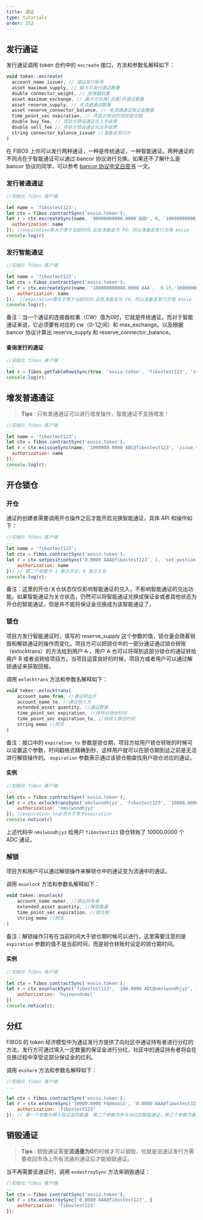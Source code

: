 ```yaml
---
title: 通证
type: tutorials
order: 252
---
```


## 发行通证

发行通证调用 token 合约中的 `excreate` 接口，方法和参数名解释如下：

```javascript
void token::excreate(
  account_name issuer, // 通证发行账号
  asset maximum_supply, // 最大可发行通证数量
  double connector_weight, // 连接器权重
  asset maximum_exchange, // 最大可兑换(流通)的通证数量
  asset reserve_supply, // 未流通通证数量
  asset reserve_connector_balance, // 未流通通证保证金数量
  time_point_sec expiration, // 项目方预设的项目锁仓期
  double buy_fee, // 项目方预设通证兑入手续费
  double sell_fee // 项目方预设通证兑出手续费
  string connector_balance_issuer //准备金发行方
)
```

在 FIBOS 上你可以发行两种通证，一种是传统通证，一种智能通证。两种通证的不同点在于智能通证可以通过 bancor 协议进行兑换。如果还不了解什么是 bancor 协议的同学，可以参考 [bancor 协议中文白皮书](https://github.com/FIBOSIO/bancor) 一文。

### 发行普通通证

```javascript
//初始化 fibos 客户端
...
let name = 'fibostest123';
let ctx = fibos.contractSync('eosio.token');
let r = ctx.excreateSync(name, '90000000000.0000 DDD', 0, '10000000000.0000 DDD', '3000000000.0000 DDD', '90000.0000 FO', '2018-10-29T18:54:00', 0, 0, 'eosio' {
  authorization: name
}); //expiration需大于等于当前时间,此处准备金为 FO，所以准备金发行方填 eosio
console.log(r)
```

### 发行智能通证

```javascript
//初始化 fibos 客户端
...
let name = 'fibostest123';
let ctx = fibos.contractSync('eosio.token');
let r = ctx.excreateSync(name, '100000000000.0000 AAA',  0.15,'10000000000.0000 AAA', '3000000000.0000 AAA', '90000.0000 FO', '2018-10-29T18:54:00', 0, 0, 'eosio' {
    authorization: name
});  //expiration需大于等于当前时间,此处准备金为 FO，所以准备金发行方填 eosio
console.log(r);
```

备注：当一个通证的连接器权重（CW）值为0时，它就是传统通证。而对于智能通证来说，它必须要有对应的 cw（0-1之间）和 max_exchange。以及根据 bancor 协议计算出 reserve_supply 和 reserve_connector_balance。

#### 查询发行的通证

```javascript
//初始化 fibos 客户端
...
let r = fibos.getTableRowsSync(true, 'eosio.token', 'fibostest123', 'stats');//第一个参数为是否明文展示，第二个参数为合约名，第三个参数为 FIBOS 账户名，第四个参数为表名
console.log(r);
```



## 增发普通通证

> **Tips** : 只有普通通证可以进行增发操作，智能通证不支持增发！

```javascript
//初始化 fibos 客户端
...
let name = 'fibostest123';
let ctx = fibos.contractSync('eosio.token');
let r = ctx.exissueSync(name, '1000000.0000 ABC@fibostest123', 'issue to fibostest123', {
  authorization: name
});
console.log(r);
```



## 开仓锁仓

### 开仓

通证的创建者需要调用开仓操作之后才能开启兑换智能通证，具体 API 和操作如下：

```javascript
//初始化 fibos 客户端
...
let name = 'fibostest123';
let ctx = fibos.contractSync('eosio.token');
let r = ctx.setpositionSync('0.0000 AAA@fibostest123', 1, 'set postion state to true', {
    authorization: name
}); // 第二个参数为 1 表示开仓，0 表示关仓
console.log(r);
```

备注：这里的开仓/关仓状态仅仅影响智能通证的兑入，不影响智能通证的兑出功能。如果智能通证为关仓状态，仍然可以将智能通证兑换成保证金或者其他状态为开仓的智能通证，但是并不能将保证金兑换成为该智能通证了。

### 锁仓

项目方发行智能通证时，填写的 reserve_supply 这个参数的值，锁仓量会随着销毁和解锁通证的操作而变化。项目方可以把锁仓中的一部分通证通过锁仓转账（exlocktrans）的方法给到用户 A ，用户 A 也可以将得到这部分锁仓的通证转给用户 B 或者说转给项目方。当项目运营良好的时候，项目方或者用户可以通过解锁通证来获取回报。

调用 `exlocktrans`  方法和参数名解释如下：

```javascript
void token::exlocktrans(
    account_name from, //通证转出方
    account_name to, //通证转入方
    extended_asset quantity, //通证数量
    time_point_sec expiration, //待转出锁仓时间
    time_point_sec expiration_to, //待转入锁仓时间
    string memo //附言
)
```

备注：接口中的 `expiration_to` 参数是锁仓期，项目方给用户锁仓转账的时候可以设置这个参数，时间戳格式精确到秒，这样用户就可以在锁仓期到达之前是无法进行解锁操作的。 `expiration` 参数表示通过该锁仓期查找用户锁仓对应的通证。

#### 实例

```javascript
//初始化 fibos 客户端
...
let ctx = fibos.contractSync('eosio.token');
let r = ctx.exlocktransSync('nmslwsndhjyz', 'fibostest123', `10000.0000 ADC@nmslwsndhjyz`, '2018-10-29T18:54:00', '2018-10-29T18:54:00', `lock transfer to fibostest123`, {
    authorization: 'nmslwsndhjyz'
}); //expiration_to必须大于等于expiration
console.notice(r)
```

上述代码中 `nmslwsndhjyz` 给用户 `fibostest123` 锁仓转账了 10000.0000 个 ADC 通证。

### 解锁

项目方和用户可以通过解锁操作来解锁仓中的通证变为流通中的通证。

调用 `exunlock` 方法和参数名解释如下：

```javascript
void token::exunlock(
    account_name owner, //通证持有者
    extended_asset quantity, //解锁数量
    time_point_sec expiration, //锁仓期
    string memo //附言
)
```

备注：解锁操作只有在当前时间大于锁仓期时候可以进行，这里需要注意的是 `expiration` 参数的值不是当前时间，而是锁仓转账时设定的锁仓期时间。

#### 实例

```javascript
//初始化 fibos 客户端
...
let ctx = fibos.contractSync('eosio.token');
let r = ctx.exunlockSync('fibostest123', '100.0000 ADC@nmslwsndhjyz', 1537960501, 'unlock 100.0000 ADC', {
    authorization: 'hujzwsndnmsl'
})
console.notice(r);
```



## 分红

FIBOS 的 token 经济模型中为通证发行方提供了向社区中通证持有者进行分红的方法，发行方可通过填入一定数量的保证金进行分红，社区中的通证持有者将会在兑换过程中享受这部分保证金的红利。

调用 `exshare` 方法和参数名解释如下：

```javascript
//初始化 fibos 客户端
...

let ctx = fibos.contractSync('eosio.token');
let r = ctx.exshareSync('10000.0000 FO@eosio', '0.0000 AAA@fibostest321', 'share 10000.0000 FO to token holders',{
    authorization: 'fibostest123'
}); // 第一个参数为填入保证金的数量，第二个参数为参与分红的智能通证，第三个参数为备注
```



## 销毁通证

> **Tips** : 销毁通证需要**流通量为0**的时候才可以销毁，也就是说通证发行方需要收回市场上所有流通的通证后才能销毁通证。

当不再需要该通证时，调用 `exdestroySync` 方法来销毁通证：

```javascript
//初始化 fibos 客户端
...
let ctx = fibos.contractSync('eosio.token');
let r = ctx.exdestroySync('0.0000 AAA@fibostest123', {
    authorization: 'fibostest123'
});
```
